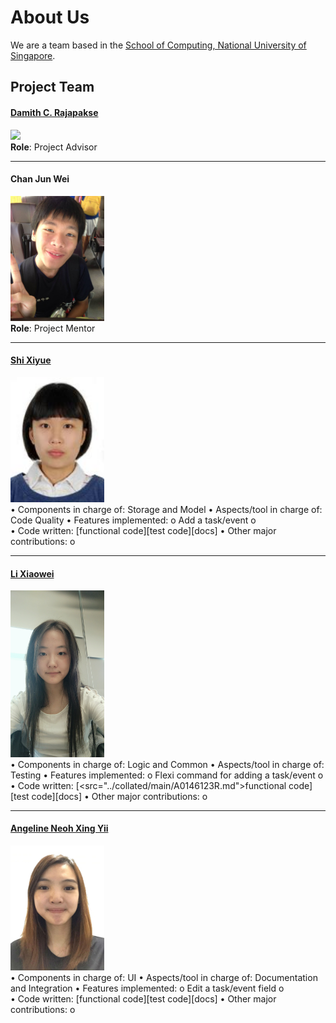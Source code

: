 # About Us

We are a team based in the [School of Computing, National University of Singapore](http://www.comp.nus.edu.sg).

## Project Team

#### [Damith C. Rajapakse](http://www.comp.nus.edu.sg/~damithch) <br>
<img src="images/DamithRajapakse.jpg" width="150"><br>
**Role**: Project Advisor

-----

#### Chan Jun Wei
<img src="images/ChanJunWei.jpg" width="150"><br>
**Role**: Project Mentor  

-----

#### [Shi Xiyue](https://github.com/shixiyue)
<img src="images/ShiXiyue.jpg" width="150"><br>
    •	Components in charge of: Storage and Model
    •	Aspects/tool in charge of: Code Quality
    •	Features implemented:
        o	Add a task/event
        o	
    •	Code written: [functional code][test code][docs]
    •	Other major contributions:
        o	

-----

#### [Li Xiaowei](https://github.com/LiXiaoooowei)
<img src="images/LiXiaowei.jpg" width="150"><br>
    •	Components in charge of: Logic and Common
    •	Aspects/tool in charge of: Testing
    •	Features implemented:
        o	Flexi command for adding a task/event
        o	
    •	Code written: [<src="../collated/main/A0146123R.md">functional code</src>][test code][docs]
    •	Other major contributions:
        o	
        
-----

#### [Angeline Neoh Xing Yii](https://github.com/angellineeee)
<img src="images/AngelineNeoh.jpg" width="150"><br>
    •	Components in charge of: UI
    •	Aspects/tool in charge of: Documentation and Integration
    •	Features implemented:
        o	Edit a task/event field
        o	
    •	Code written: [functional code][test code][docs]
    •	Other major contributions:
        o	
